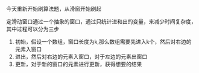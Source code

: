 今天重新开始刷算法题，从滑窗开始刷起

定滑动窗口通过一个抽象的窗口，通过只统计进和出的变量，来减少时间复杂度，其中过程可以分为三步
1. 初始，假设一个数组，窗口长度为k,那么数组需要先进入k个，然后对右边的元素入窗口
2. 进出，然后对右边的元素入窗口，对于左边的元素出窗口
3. 更新，对于新的窗口的元素进行更新，获得想要的结果